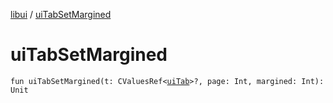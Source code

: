 [libui](README.md) / [uiTabSetMargined](ui-tab-set-margined.md)

# uiTabSetMargined

`fun uiTabSetMargined(t: CValuesRef<`[`uiTab`](ui-tab.md)`>?, page: Int, margined: Int): Unit`
